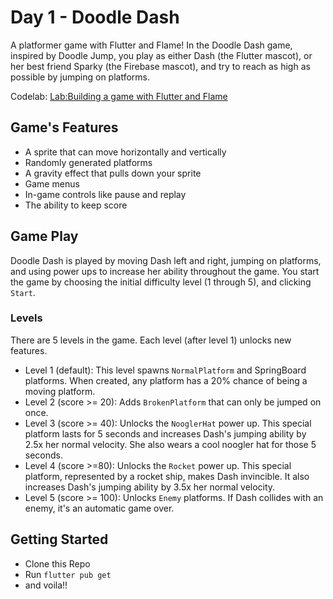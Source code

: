 # Day 1 - Doodle Dash

A platformer game with Flutter and Flame! In the Doodle Dash game, inspired by Doodle Jump, you play as either Dash (the Flutter mascot), or her best friend Sparky (the Firebase mascot), and try to reach as high as possible by jumping on platforms.

Codelab: [Lab:Building a game with Flutter and Flame](https://codelabs.developers.google.com/codelabs/flutter-flame-game)

## Game's Features

- A sprite that can move horizontally and vertically
- Randomly generated platforms
- A gravity effect that pulls down your sprite
- Game menus
- In-game controls like pause and replay
- The ability to keep score

## Game Play

Doodle Dash is played by moving Dash left and right, jumping on platforms, and using power ups to increase her ability throughout the game. You start the game by choosing the initial difficulty level (1 through 5), and clicking `Start`.

###  Levels

There are 5 levels in the game. Each level (after level 1) unlocks new features.

- Level 1 (default): This level spawns `NormalPlatform` and SpringBoard platforms. When created, any platform has a 20% chance of being a moving platform.
- Level 2 (score >= 20): Adds `BrokenPlatform` that can only be jumped on once.
- Level 3 (score >= 40): Unlocks the `NooglerHat` power up. This special platform lasts for 5 seconds and increases Dash's jumping ability by 2.5x her normal velocity. She also wears a cool noogler hat for those 5 seconds.
- Level 4 (score >=80): Unlocks the `Rocket` power up. This special platform, represented by a rocket ship, makes Dash invincible. It also increases Dash's jumping ability by 3.5x her normal velocity.
- Level 5 (score >= 100): Unlocks `Enemy` platforms. If Dash collides with an enemy, it's an automatic game over.

## Getting Started

- Clone this Repo
- Run `flutter pub get`
- and voila!!